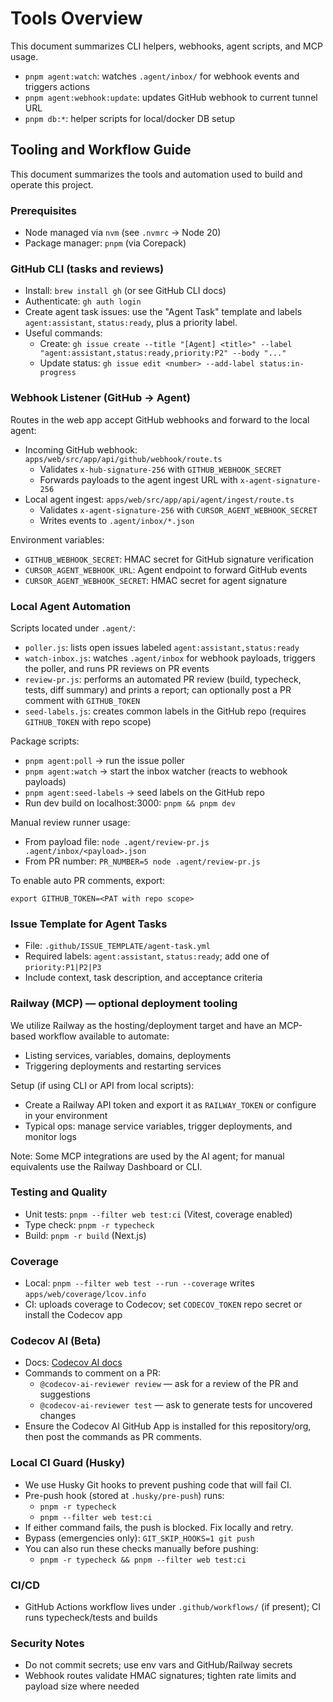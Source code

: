 # Tools Overview

This document summarizes CLI helpers, webhooks, agent scripts, and MCP usage.

- `pnpm agent:watch`: watches `.agent/inbox/` for webhook events and triggers actions
- `pnpm agent:webhook:update`: updates GitHub webhook to current tunnel URL
- `pnpm db:*`: helper scripts for local/docker DB setup

## Tooling and Workflow Guide

This document summarizes the tools and automation used to build and operate this project.

### Prerequisites
- Node managed via `nvm` (see `.nvmrc` → Node 20)
- Package manager: `pnpm` (via Corepack)

### GitHub CLI (tasks and reviews)
- Install: `brew install gh` (or see GitHub CLI docs)
- Authenticate: `gh auth login`
- Create agent task issues: use the "Agent Task" template and labels `agent:assistant`, `status:ready`, plus a priority label.
- Useful commands:
  - Create: `gh issue create --title "[Agent] <title>" --label "agent:assistant,status:ready,priority:P2" --body "..."`
  - Update status: `gh issue edit <number> --add-label status:in-progress`

### Webhook Listener (GitHub → Agent)
Routes in the web app accept GitHub webhooks and forward to the local agent:
- Incoming GitHub webhook: `apps/web/src/app/api/github/webhook/route.ts`
  - Validates `x-hub-signature-256` with `GITHUB_WEBHOOK_SECRET`
  - Forwards payloads to the agent ingest URL with `x-agent-signature-256`
- Local agent ingest: `apps/web/src/app/api/agent/ingest/route.ts`
  - Validates `x-agent-signature-256` with `CURSOR_AGENT_WEBHOOK_SECRET`
  - Writes events to `.agent/inbox/*.json`

Environment variables:
- `GITHUB_WEBHOOK_SECRET`: HMAC secret for GitHub signature verification
- `CURSOR_AGENT_WEBHOOK_URL`: Agent endpoint to forward GitHub events
- `CURSOR_AGENT_WEBHOOK_SECRET`: HMAC secret for agent signature

### Local Agent Automation
Scripts located under `.agent/`:
- `poller.js`: lists open issues labeled `agent:assistant,status:ready`
- `watch-inbox.js`: watches `.agent/inbox` for webhook payloads, triggers the poller, and runs PR reviews on PR events
- `review-pr.js`: performs an automated PR review (build, typecheck, tests, diff summary) and prints a report; can optionally post a PR comment with `GITHUB_TOKEN`
- `seed-labels.js`: creates common labels in the GitHub repo (requires `GITHUB_TOKEN` with repo scope)

Package scripts:
- `pnpm agent:poll` → run the issue poller
- `pnpm agent:watch` → start the inbox watcher (reacts to webhook payloads)
- `pnpm agent:seed-labels` → seed labels on the GitHub repo
- Run dev build on localhost:3000: `pnpm && pnpm dev`

Manual review runner usage:
- From payload file: `node .agent/review-pr.js .agent/inbox/<payload>.json`
- From PR number: `PR_NUMBER=5 node .agent/review-pr.js`

To enable auto PR comments, export:
```
export GITHUB_TOKEN=<PAT with repo scope>
```

### Issue Template for Agent Tasks
- File: `.github/ISSUE_TEMPLATE/agent-task.yml`
- Required labels: `agent:assistant`, `status:ready`; add one of `priority:P1|P2|P3`
- Include context, task description, and acceptance criteria

### Railway (MCP) — optional deployment tooling
We utilize Railway as the hosting/deployment target and have an MCP-based workflow available to automate:
- Listing services, variables, domains, deployments
- Triggering deployments and restarting services

Setup (if using CLI or API from local scripts):
- Create a Railway API token and export it as `RAILWAY_TOKEN` or configure in your environment
- Typical ops: manage service variables, trigger deployments, and monitor logs

Note: Some MCP integrations are used by the AI agent; for manual equivalents use the Railway Dashboard or CLI.

### Testing and Quality
- Unit tests: `pnpm --filter web test:ci` (Vitest, coverage enabled)
- Type check: `pnpm -r typecheck`
- Build: `pnpm -r build` (Next.js)

### Coverage
- Local: `pnpm --filter web test --run --coverage` writes `apps/web/coverage/lcov.info`
- CI: uploads coverage to Codecov; set `CODECOV_TOKEN` repo secret or install the Codecov app

### Codecov AI (Beta)
- Docs: [Codecov AI docs](https://docs.codecov.com/docs/beta-codecov-ai)
- Commands to comment on a PR:
  - `@codecov-ai-reviewer review` — ask for a review of the PR and suggestions
  - `@codecov-ai-reviewer test` — ask to generate tests for uncovered changes
- Ensure the Codecov AI GitHub App is installed for this repository/org, then post the commands as PR comments.

### Local CI Guard (Husky)
- We use Husky Git hooks to prevent pushing code that will fail CI.
- Pre-push hook (stored at `.husky/pre-push`) runs:
  - `pnpm -r typecheck`
  - `pnpm --filter web test:ci`
- If either command fails, the push is blocked. Fix locally and retry.
- Bypass (emergencies only): `GIT_SKIP_HOOKS=1 git push`
- You can also run these checks manually before pushing:
  - `pnpm -r typecheck && pnpm --filter web test:ci`

### CI/CD
- GitHub Actions workflow lives under `.github/workflows/` (if present); CI runs typecheck/tests and builds

### Security Notes
- Do not commit secrets; use env vars and GitHub/Railway secrets
- Webhook routes validate HMAC signatures; tighten rate limits and payload size where needed


